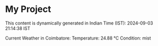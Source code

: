 # My Project

This content is dynamically generated in Indian Time (IST): 2024-09-03 21:14:38 IST


Current Weather in Coimbatore:
Temperature: 24.88 °C
Condition: mist
